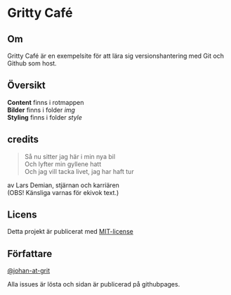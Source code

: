 # Gritty Café

## Om
Gritty Café är en exempelsite för att lära sig versionshantering med Git och Github som host.


## Översikt
**Content** finns i rotmappen\
**Bilder** finns i folder *img*\
**Styling** finns i folder *style*

## credits
> Så nu sitter jag här i min nya bil\
> Och lyfter min gyllene hatt\
> Och jag vill tacka livet, jag har haft tur

av Lars Demian, stjärnan och karriären\
(OBS! Känsliga varnas för ekivok text.)

## Licens
Detta projekt är publicerat med [MIT-license](https://opensource.org/licenses/MIT)

## Författare
[@johan-at-grit](https://github.com/johan-at-grit/)


Alla issues är lösta och sidan är publicerad på githubpages. 
